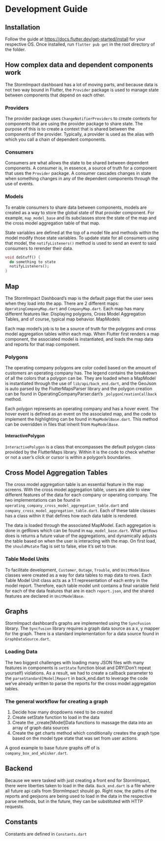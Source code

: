# Development Guide

## Installation
Follow the guide at https://docs.flutter.dev/get-started/install for your respective OS. Once installed, run `flutter pub get` in the root directory of the folder. 
## How complex data and dependent components work
The StormImpact dashboard has a lot of moving parts, and because data is not two way bound in Flutter, the `Provider` package is used to manage state between components that depend on each other. 

### Providers
The provider package uses `ChangeNotifierProviders` to create contexts for components that are using the provider package to share state. The purpose of this is to create a context that is shared between the components of the provider. Typically, a provider is used as the alias with which you call a chain of dependent components. 

### Consumers
Consumers are what allows the state to be shared between dependent components. A consumer is, in essence, a source of truth for a component that uses the `Provider` package. A consumer cascades changes in state when something changes in any of the dependent components through the use of events. 

### Models
To enable consumers to share data between components, models are created as a way to store the global state of that provider component. For example, `map_model_base` and its subclasses store the state of the map and the cross model aggregation table of that map. 

State variables are defined at the top of a model file and methods within the model modify those state variables. To update state for all consumers using that model, the `notifyListeners()` method is used to send an event to said consumers to rerender their data.

```dart
void doStuff() {
  do something to state
  notifyListeners();
}

```


## Map
The StormImpact Dashboard’s map is the default page that the user sees when they load into the app. There are 2 different maps: `OperatingCompanyMap.dart` and `CompanyMap.dart`. Each map has many different features like: Displaying polygons, Cross Model Aggregation Tables, and of course, typical map behavior. 
MapModels

Each map model’s job is to be a source of truth for the polygons and cross model aggregation tables within each map. When Flutter first renders a map component, the associated model is instantiated, and loads the map data and reports for that map component. 
### Polygons

The operating company polygons are color coded based on the amount of customers an operating company has. The legend contains the breakdown of all the colors that a polygon can be. They are loaded when a MapModel is instantiated through the use of `lib/api/back_end.dart`, and the GeoJson is auto parsed by the FlutterMapsParser library and the polygon creation can be found in OperatingCompanyParser.dart’s `_polygonCreationCallback` method.

Each polygon represents an operating company and has a hover event. The hover event is defined as an event on the associated map, and the code to implement the highlighting can be found in `MapModelBase.dart`. This method can be overridden in files that inherit from `MapModelBase`.
#### InteractivePolygon
`InteractivePolygon` is a class that encompasses the default polygon class provided by the FlutterMaps library. Within it is the code to check whether or not a user’s click or cursor is within a polygon’s boundaries.
## Cross Model Aggregation Tables

The cross model aggregation table is an essential feature in the map screens. With the cross model aggregation table, users are able to view different features of the data for each company or operating company. The two implementations can be found in `operating_company_cross_model_aggregation_table.dart` and `company_cross_model_aggregation_table.dart`. Each of these table classes has a class within it that defines how each data table is rendered. 

The data is loaded through the associated MapModel. Each aggregation is done in getRows which can be found in `map_model_base.dart`. What `getRows` does is returns a future value of the aggregations, and dynamically adjusts the table based on when the user is interacting with the map. On first load, the `shouldMutate` flag is set to false, else it’s set to true. 

### Table Model Units
To facilitate development, `Customer`, `Outage`, `Trouble`, and `UnitModelBase` classes were created as a way for data tables to map data to rows. Each Table Model Unit class acts as a 1:1 representation of each entry in the model report. Therefore, each table model unit contains a final variable field for each of the data features that are in each `report.json`, and the shared features are declared in `UnitModelBase`. 
## Graphs
StormImpact dashboard’s graphs are implemented using the `SyncFusion` library. The `Syncfusion` library requires a graph data source as a x, y mapper for the graph. There is a standard implementation for a data source found in `GraphDataSource.dart`.
### Loading Data
The two biggest challenges with loading many JSON files with many features in components is `setState` function bloat and DRY(Don’t repeat yourself) violations. As a result, we had to create a callback parameter to the `parseStandard[Model]Report` in back_end.dart to leverage the code we’ve already written to parse the reports for the cross model aggregation tables.

### The general workflow for creating a graph
1. Decide how many dropdowns need to be created
2. Create setState function to load in the data
3. Create the _create[Model]Data functions to massage the data into an array of graph data sources
4. Create the get charts method which conditionally creates the graph type based on the model type state that was set from user actions.

A good example to base future graphs off of is `company_box_and_whisker.dart`.

## Backend
Because we were tasked with just creating a front end for StormImpact, there were liberties taken to load in the data. `Back_end.dart` is a file where all future api calls from StormImpact should go. Right now, the paths of the reports and geojsons are being used to load in the data in the respective parse methods, but in the future, they can be substituted with HTTP requests.

## Constants
Constants are defined in `Constants.dart`


